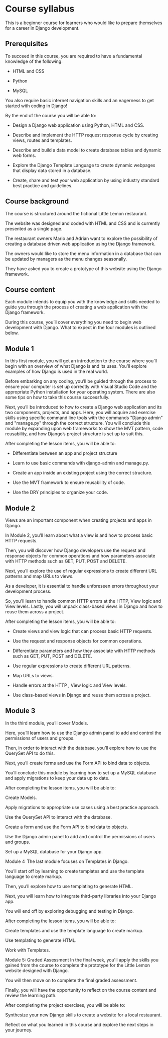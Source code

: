 # Course syllabus

This is a beginner course for learners who would like to prepare themselves for a career in Django development.

## Prerequisites 

To succeed in this course, you are required to have a fundamental knowledge of the following:

- HTML and CSS

- Python

- MySQL

You also require basic internet navigation skills and an eagerness to get started with coding in Django!

By the end of the course you will be able to:

- Design a Django web application using Python, HTML and CSS.

- Describe and implement the HTTP request response cycle by creating views, routes and templates.

- Describe and build a data model to create database tables and dynamic web forms.

- Explore the Django Template Language to create dynamic webpages that display data stored in a database.

- Create, share and test your web application by using industry standard best practice and guidelines.  

## Course background

The course is structured around the fictional Little Lemon restaurant. 

The website was designed and coded with HTML and CSS and is currently presented as a single page.

The restaurant owners Mario and Adrian want to explore the possibility of creating a database driven web application using the Django framework. 

The owners would like to store the menu information in a database that can be updated by managers as the menu changes seasonally.

They have asked you to create a prototype of this website using the Django framework.

## Course content 

Each module intends to equip you with the knowledge and skills needed to guide you through the process of creating a web application with the Django framework. 

During this course, you’ll cover everything you need to begin web development with  Django. What to expect in the four modules is outlined below.

## Module 1

In this first module, you will get an introduction to the course where you’ll begin with an overview of what Django is and its uses. You’ll explore examples of how Django is used in the real world. 

Before embarking on any coding, you’ll be guided through the process to ensure your computer is set up correctly with Visual Studio Code and the appropriate Python installation for your operating system. There are also some tips on how to take this course successfully.

Next, you’ll be introduced to how to create a Django web application and its two components, projects, and apps. Here, you will acquire and exercise skills using specific command line tools with the commands "Django admin" and "manage.py" through the correct structure. You will conclude this module by expanding upon web frameworks to show the MVT pattern, code reusability, and how Django’s project structure is set up to suit this.

After completing the lesson items, you will be able to:

- Differentiate between an app and project structure

- Learn to use basic commands with django-admin and manage.py.	

- Create an app inside an existing project using the correct structure.	

- Use the MVT framework to ensure reusability of code.	

- Use the DRY principles to organize your code.

## Module 2
Views are an important component when creating projects and apps in Django. 

In Module 2, you’ll learn about what a view is and how to process basic HTTP requests.

Then, you will discover how Django developers use the request and response objects for common operations and how parameters associate with HTTP methods such as GET, PUT, POST and DELETE.

Next, you’ll explore the use of regular expressions to create different URL patterns and map URLs to views. 

As a developer, it is essential to handle unforeseen errors throughout your development process. 

So, you'll learn to handle common HTTP errors at the HTTP, View logic and View levels. Lastly, you will unpack class-based views in Django and how to reuse them across a project.

After completing the lesson items, you will be able to:

- Create views and view logic that can process basic HTTP requests.

- Use the request and response objects for common operations.

- Differentiate parameters and how they associate with HTTP methods such as GET, PUT, POST and DELETE.

- Use regular expressions to create different URL patterns.

- Map URLs to views.

- Handle errors at the HTTP , View logic and View levels.

- Use class-based views in Django and reuse them across a project.

## Module 3

In the third module, you’ll cover Models. 

Here, you’ll learn how to use the Django admin panel to add and control the permissions of users and groups.

Then, in order to interact with the database, you’ll explore how to use the QuerySet API to do this. 

Next, you’ll create forms and use the Form API to bind data to objects.

You’ll conclude this module by learning how to set up a MySQL database and apply migrations to keep your data up to date.

After completing the lesson items, you will be able to:

Create Models.

Apply migrations to appropriate use cases using a best practice approach.

Use the QuerySet API to interact with the database.

Create a form and use the Form API to bind data to objects.

Use the Django admin panel to add and control the permissions of users and groups.

Set up a MySQL database for your Django app.

Module 4 
The last module focuses on Templates in Django. 

You’ll start off by learning to create templates and use the template language to create markup.

Then, you’ll explore how to use templating to generate HTML.

Next, you will learn how to integrate third-party libraries into your Django app. 

You will end off by exploring debugging and testing in Django.

After completing the lesson items, you will be able to:

Create templates and use the template language to create markup.

Use templating to generate HTML.

Work with Templates.	

Module 5: Graded Assessment
In the final week, you'll apply the skills you gained from the course to complete the prototype for the Little Lemon website designed with Django. 

You will then move on to complete the final graded assessment. 

Finally, you will have the opportunity to reflect on the course content and review the learning path. 

After completing the project exercises, you will be able to:  

Synthesize your new Django skills to create a website for a local restaurant.

Reflect on what you learned in this course and explore the next steps in your journey.